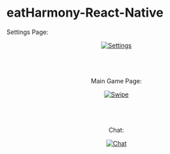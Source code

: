 # eatHarmony-React-Native
<p align="center" color='red'>

Settings Page:
</p>

<div align="center">
<a href="http://makeagif.com/Zjo6fX" title="Settings"><img src="http://i.makeagif.com/media/12-21-2016/Zjo6fX.gif" alt="Settings"></a>
</div>
<p align="center" fontSize=24>
<br><br><br>
Main Game Page:
</p>
<div align="center">
<a href="http://makeagif.com/iqOA9M" title="Swipe"><img src="http://i.makeagif.com/media/12-21-2016/iqOA9M.gif" alt="Swipe"></a>
</div>
<br><br><br>

<p align="center" fontSize=24>
Chat:
</p> 
<div align="center">
<a href="http://makeagif.com/0-OS22" title="Chat"><img src="http://i.makeagif.com/media/12-21-2016/0-OS22.gif" alt="Chat"></a>
</div>
